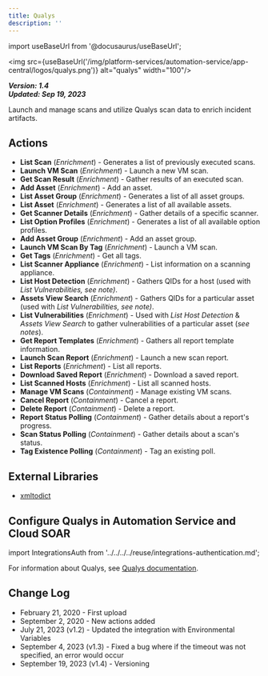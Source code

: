 ```yaml
---
title: Qualys
description: ''
---
```

import useBaseUrl from '@docusaurus/useBaseUrl';

<img src={useBaseUrl('/img/platform-services/automation-service/app-central/logos/qualys.png')} alt="qualys" width="100"/>

***Version: 1.4  
Updated: Sep 19, 2023***

Launch and manage scans and utilize Qualys scan data to enrich incident artifacts.

## Actions

* **List Scan** (*Enrichment*) - Generates a list of previously executed scans.
* **Launch VM Scan** (*Enrichment*) - Launch a new VM scan.
* **Get Scan Result** (*Enrichment*) - Gather results of an executed scan.
* **Add Asset** (*Enrichment*) - Add an asset.
* **List Asset Group** (*Enrichment*) - Generates a list of all asset groups.
* **List Asset** (*Enrichment*) - Generates a list of all available assets.
* **Get Scanner Details** (*Enrichment*) - Gather details of a specific scanner.
* **List Option Profiles** (*Enrichment*) - Generates a list of all available option profiles.
* **Add Asset Group** (*Enrichment*) - Add an asset group.
* **Launch VM Scan By Tag** (*Enrichment*) - Launch a VM scan.
* **Get Tags** (*Enrichment*) - Get all tags.
* **List Scanner Appliance** (*Enrichment*) - List information on a scanning appliance.
* **List Host Detection** (*Enrichment*) - Gathers QIDs for a host (used with *List Vulnerabilities, see note)*.
* **Assets View Search** (*Enrichment*) - Gathers QIDs for a particular asset (used with *List Vulnerabilities, see note)*.
* **List Vulnerabilities** (*Enrichment*) - Used with *List Host Detection* & *Assets View Search* to gather vulnerabilities of a particular asset (*see notes*).
* **Get Report Templates** (*Enrichment*) - Gathers all report template information.
* **Launch Scan Report** (*Enrichment*) - Launch a new scan report.
* **List Reports** (*Enrichment*) - List all reports.
* **Download Saved Report** (*Enrichment*) - Download a saved report.
* **List Scanned Hosts** (*Enrichment*) - List all scanned hosts.
* **Manage VM Scans** (*Containment*) - Manage existing VM scans.
* **Cancel Report** (*Containment*) - Cancel a report.
* **Delete Report** (*Containment*) - Delete a report.
* **Report Status Polling** (*Containment*) - Gather details about a report's progress.
* **Scan Status Polling** (*Containment*) - Gather details about a scan's status.
* **Tag Existence Polling** (*Containment*) - Tag an existing poll.

## External Libraries

* [xmltodict](https://github.com/martinblech/xmltodict/blob/master/LICENSE)

## Configure Qualys in Automation Service and Cloud SOAR

import IntegrationsAuth from '../../../../reuse/integrations-authentication.md';

<IntegrationsAuth/>

For information about Qualys, see [Qualys documentation](https://www.qualys.com/documentation/).

## Change Log

* February 21, 2020 - First upload
* September 2, 2020 - New actions added
* July 21, 2023 (v1.2) - Updated the integration with Environmental Variables
* September 4, 2023 (v1.3) - Fixed a bug where if the timeout was not specified, an error would occur
* September 19, 2023 (v1.4) - Versioning
